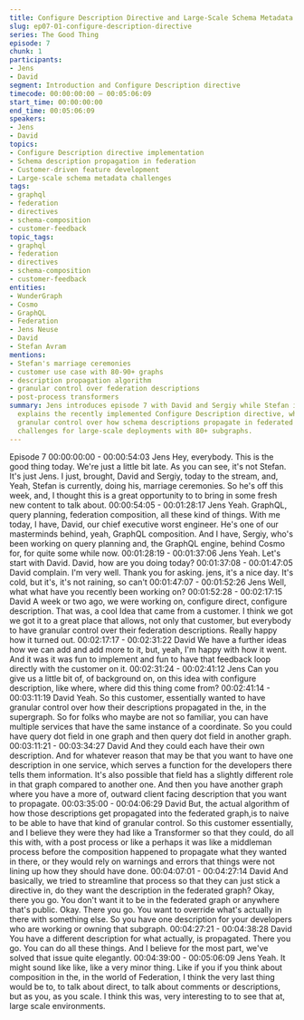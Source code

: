 ```yaml
---
title: Configure Description Directive and Large-Scale Schema Metadata
slug: ep07-01-configure-description-directive
series: The Good Thing
episode: 7
chunk: 1
participants:
- Jens
- David
segment: Introduction and Configure Description directive
timecode: 00:00:00:00 – 00:05:06:09
start_time: 00:00:00:00
end_time: 00:05:06:09
speakers:
- Jens
- David
topics:
- Configure Description directive implementation
- Schema description propagation in federation
- Customer-driven feature development
- Large-scale schema metadata challenges
tags:
- graphql
- federation
- directives
- schema-composition
- customer-feedback
topic_tags:
- graphql
- federation
- directives
- schema-composition
- customer-feedback
entities:
- WunderGraph
- Cosmo
- GraphQL
- Federation
- Jens Neuse
- David
- Stefan Avram
mentions:
- Stefan's marriage ceremonies
- customer use case with 80-90+ graphs
- description propagation algorithm
- granular control over federation descriptions
- post-process transformers
summary: Jens introduces episode 7 with David and Sergiy while Stefan is away. David
  explains the recently implemented Configure Description directive, which gives customers
  granular control over how schema descriptions propagate in federated graphs, solving
  challenges for large-scale deployments with 80+ subgraphs.
---
```

Episode 7
00:00:00:00 - 00:00:54:03
Jens
Hey, everybody. This is the good thing today. We're just a little bit late. As you can see, it's not
Stefan. It's just Jens. I just, brought, David and Sergiy, today to the stream, and, Yeah, Stefan is
currently, doing his, marriage ceremonies. So he's off this week, and, I thought this is a great
opportunity to to bring in some fresh new content to talk about.
00:00:54:05 - 00:01:28:17
Jens
Yeah. GraphQL, query planning, federation composition, all these kind of things. With me today,
I have, David, our chief executive worst engineer. He's one of our masterminds behind, yeah,
GraphQL composition. And I have, Sergiy, who's been working on query planning and, the
GraphQL engine, behind Cosmo for, for quite some while now.
00:01:28:19 - 00:01:37:06
Jens
Yeah. Let's start with David. David, how are you doing today?
00:01:37:08 - 00:01:47:05
David
complain.
I'm very well. Thank you for asking. jens, it's a nice day. It's cold, but it's, it's not raining, so can't
00:01:47:07 - 00:01:52:26
Jens
Well, what what have you recently been working on?
00:01:52:28 - 00:02:17:15
David
A week or two ago, we were working on, configure direct, configure description. That was, a
cool Idea that came from a customer. I think we got we got it to a great place that allows, not
only that customer, but everybody to have granular control over their federation descriptions.
Really happy how it turned out.
00:02:17:17 - 00:02:31:22
David
We have a further ideas how we can add and add more to it, but, yeah, I'm happy with how it
went. And it was it was fun to implement and fun to have that feedback loop directly with the
customer on it.
00:02:31:24 - 00:02:41:12
Jens
Can you give us a little bit of, of background on, on this idea with configure description, like
where, where did this thing come from?
00:02:41:14 - 00:03:11:19
David
Yeah. So this customer, essentially wanted to have granular control over how their descriptions
propagated in the, in the supergraph. So for folks who maybe are not so familiar, you can have
multiple services that have the same instance of a coordinate. So you could have query dot field
in one graph and then query dot field in another graph.
00:03:11:21 - 00:03:34:27
David
And they could each have their own description. And for whatever reason that may be that you
want to have one description in one service, which serves a function for the developers there
tells them information. It's also possible that field has a slightly different role in that graph
compared to another one. And then you have another graph where you have a more of, outward
client facing description that you want to propagate.
00:03:35:00 - 00:04:06:29
David
But, the actual algorithm of how those descriptions get propagated into the federated graph,is to
naive to be able to have that kind of granular control. So this customer essentially, and I believe
they were they had like a Transformer so that they could, do all this with, with a post process or
like a perhaps it was like a middleman process before the composition happened to propagate
what they wanted in there, or they would rely on warnings and errors that things were not lining
up how they should have done.
00:04:07:01 - 00:04:27:14
David
And basically, we tried to streamline that process so that they can just stick a directive in, do
they want the description in the federated graph? Okay, there you go. You don't want it to be in
the federated graph or anywhere that's public. Okay. There you go. You want to override what's
actually in there with something else. So you have one description for your developers who are
working or owning that subgraph.
00:04:27:21 - 00:04:38:28
David
You have a different description for what actually, is propagated. There you go. You can do all
these things. And I believe for the most part, we've solved that issue quite elegantly.
00:04:39:00 - 00:05:06:09
Jens
Yeah. It might sound like like, like a very minor thing. Like if you if you think about composition in
the, in the world of Federation, I think the very last thing would be to, to talk about direct, to talk
about comments or descriptions, but as you, as you scale. I think this was, very interesting to to
see that at, large scale environments.